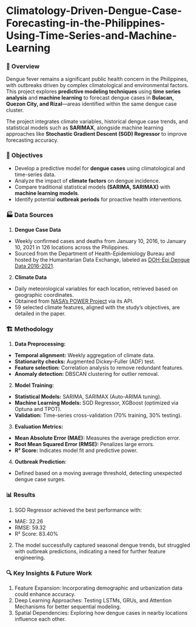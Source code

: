 # Climatology-Driven-Dengue-Case-Forecasting-in-the-Philippines-Using-Time-Series-and-Machine-Learning

### 📌 Overview
Dengue fever remains a significant public health concern in the Philippines, with outbreaks driven by complex climatological and environmental factors. This project explores **predictive modeling techniques** using **time series analysis** and **machine learning** to forecast dengue cases in **Bulacan, Quezon City, and Rizal**—areas identified within the same dengue case cluster.

The project integrates climate variables, historical dengue case trends, and statistical models such as **SARIMAX**, alongside machine learning approaches like **Stochastic Gradient Descent (SGD) Regressor** to improve forecasting accuracy.

### 🎯 Objectives
- Develop a predictive model for **dengue cases** using climatological and time-series data.
- Analyze the impact of **climate factors** on dengue incidence.
- Compare traditional statistical models **(SARIMA, SARIMAX)** with **machine learning models**.
- Identify potential **outbreak periods** for proactive health interventions.

### 🏭 Data Sources
1. **Dengue Case Data**
- Weekly confirmed cases and deaths from January 10, 2016, to January 10, 2021 in 126 locations across the Philippines.
- Sourced from the Department of Health-Epidemiology Bureau and hosted by the Humanitarian Data Exchange, labeled as [DOH-Epi Dengue Data 2016-2021](https://data.humdata.org/dataset/philippine-dengue-cases-and-deaths).

2. **Climate Data**
- Daily meteorological variables for each location, retrieved based on geographic coordinates.
- Obtained from [NASA’s POWER Project](https://power.larc.nasa.gov/) via its API.
- 59 selected climate features, aligned with the study’s objectives, are detailed in the paper.

### 🏗 Methodology
1. **Data Preprocessing:**
- **Temporal alignment:** Weekly aggregation of climate data.
- **Stationarity checks:** Augmented Dickey-Fuller (ADF) test.
- **Feature selection:** Correlation analysis to remove redundant features.
- **Anomaly detection:** DBSCAN clustering for outlier removal.

2. **Model Training:**
- **Statistical Models:** SARIMA, SARIMAX (Auto-ARIMA tuning).
- **Machine Learning Models:** SGD Regressor, XGBoost (optimized via Optuna and TPOT).
- **Validation:** Time-series cross-validation (70% training, 30% testing).

3. **Evaluation Metrics:**
- **Mean Absolute Error (MAE):** Measures the average prediction error.
- **Root Mean Squared Error (RMSE):** Penalizes large errors.
- **R² Score:** Indicates model fit and predictive power.

4. **Outbreak Prediction**:
- Defined based on a moving average threshold, detecting unexpected dengue case surges.

### 📊 Results
1. SGD Regressor achieved the best performance with:
- MAE: 32.26
- RMSE: 59.32
- R² Score: 83.40%
2. The model successfully captured seasonal dengue trends, but struggled with outbreak predictions, indicating a need for further feature engineering.

### 🔍 Key Insights & Future Work
1. Feature Expansion: Incorporating demographic and urbanization data could enhance accuracy.
2. Deep Learning Approaches: Testing LSTMs, GRUs, and Attention Mechanisms for better sequential modeling.
3. Spatial Dependencies: Exploring how dengue cases in nearby locations influence each other.
